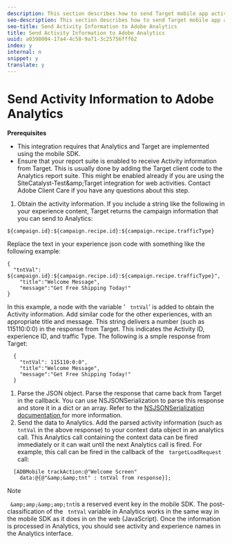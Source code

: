 ```yaml
---
description: This section describes how to send Target mobile app activity information to Adobe Analytics for postAhoc segmentation.
seo-description: This section describes how to send Target mobile app activity information to Adobe Analytics for postAhoc segmentation.
seo-title: Send Activity Information to Adobe Analytics
title: Send Activity Information to Adobe Analytics
uuid: a0398004-17a4-4c58-9a71-3c25756fff62
index: y
internal: n
snippet: y
translate: y
---
```


# Send Activity Information to Adobe Analytics

**Prerequisites** 

* This integration requires that Analytics and Target are implemented using the mobile SDK.
* Ensure that your report suite is enabled to receive Activity information from Target. This is usually done by adding the Target client code to the Analytics report suite. This might be enabled already if you are using the SiteCatalyst-Test&amp;amp;Target integration for web activities. Contact Adobe Client Care if you have any questions about this step. 

1. Obtain the activity information.
   If you include a string like the following in your experience content, Target returns the campaign information that you can send to Analytics: 
  ```
  ${campaign.id}:${campaign.recipe.id}:${campaign.recipe.trafficType}
  ```
  Replace the text in your experience json code with something like the following example: 

  ```
  { 
    "tntVal": ${campaign.id}:${campaign.recipe.id}:${campaign.recipe.trafficType}", 
      "title":"Welcome Message", 
      "message":"Get Free Shipping Today!" 
  }
  ```
  In this example, a node with the variable ' ` tntVal`' is added to obtain the Activity information. Add similar code for the other experiences, with an appropriate title and message. 
  This string delivers a number (such as 115110:0:0) in the response from Target. This indicates the Activity ID, experience ID, and traffic Type. The following is a smple response from Target: 
  ```
    { 
      "tntVal": 115110:0:0", 
      "title":"Welcome Message", 
      "message":"Get Free Shipping Today!" 
    }
  ```
1. Parse the JSON object.
  Parse the response that came back from Target in the callback. You can use NSJSONSerialization to parse this response and store it in a dict or an array. 
  Refer to the [ NSJSONSerialization documentation ](https://developer.apple.com/library/ios/documentation/Foundation/Reference/NSJSONSerialization_Class/#//apple_ref/occ/clm/NSJSONSerialization/JSONObjectWithData:options:error) for more information. 
1. Send the data to Analytics.
  Add the parsed activity information (such as ` tntVal` in the above response) to your context data object in an analytics call. This Analytics call containing the context data can be fired immediately or it can wait until the next Analytics call is fired. 
  For example, this call can be fired in the callback of the ` targetLoadRequest` call: 
  ```
    [ADBMobile trackAction:@"Welcome Screen"  
      data:@{@"&amp;&amp;tnt" : tntVal from response}];
  ```

>[!NOTE]
>
>` &amp;amp;&amp;amp;tnt`is a reserved event key in the mobile SDK. The post-classification of the ` tntVal` variable in Analytics works in the same way in the mobile SDK as it does in on the web (JavaScript). Once the information is processed in Analytics, you should see activity and experience names in the Analytics interface. 
